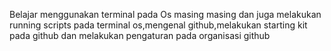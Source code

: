 Belajar menggunakan terminal pada Os masing masing dan juga melakukan running scripts pada terminal os,mengenal github,melakukan starting kit pada github dan melakukan pengaturan pada organisasi github
